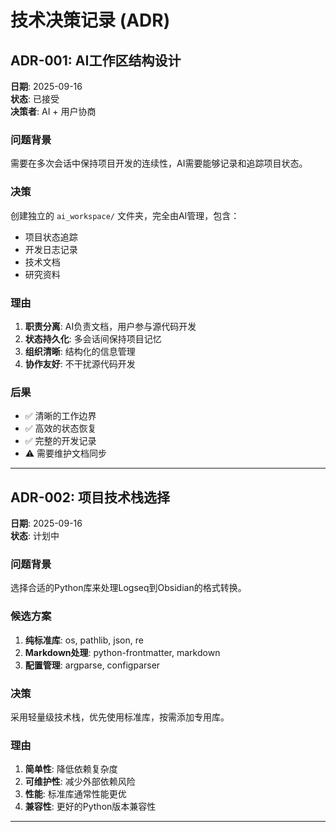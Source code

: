 # 技术决策记录 (ADR)

## ADR-001: AI工作区结构设计

**日期**: 2025-09-16  
**状态**: 已接受  
**决策者**: AI + 用户协商

### 问题背景
需要在多次会话中保持项目开发的连续性，AI需要能够记录和追踪项目状态。

### 决策
创建独立的 `ai_workspace/` 文件夹，完全由AI管理，包含：
- 项目状态追踪
- 开发日志记录  
- 技术文档
- 研究资料

### 理由
1. **职责分离**: AI负责文档，用户参与源代码开发
2. **状态持久化**: 多会话间保持项目记忆
3. **组织清晰**: 结构化的信息管理
4. **协作友好**: 不干扰源代码开发

### 后果
- ✅ 清晰的工作边界
- ✅ 高效的状态恢复
- ✅ 完整的开发记录
- ⚠️ 需要维护文档同步

---

## ADR-002: 项目技术栈选择

**日期**: 2025-09-16  
**状态**: 计划中  

### 问题背景
选择合适的Python库来处理Logseq到Obsidian的格式转换。

### 候选方案
1. **纯标准库**: os, pathlib, json, re
2. **Markdown处理**: python-frontmatter, markdown
3. **配置管理**: argparse, configparser

### 决策
采用轻量级技术栈，优先使用标准库，按需添加专用库。

### 理由
1. **简单性**: 降低依赖复杂度
2. **可维护性**: 减少外部依赖风险
3. **性能**: 标准库通常性能更优
4. **兼容性**: 更好的Python版本兼容性

---